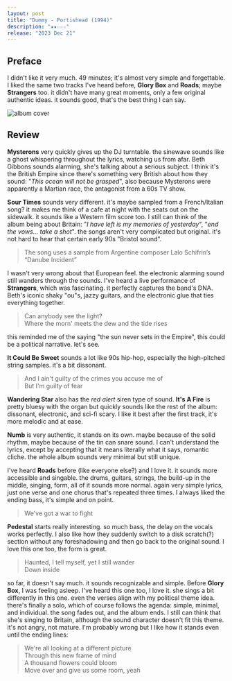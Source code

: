 ```yaml
---
layout: post
title: "Dummy - Portishead (1994)"
description: "★★☆☆☆"
release: "2023 Dec 21"
---
```


## Preface
I didn't like it very much. 49 minutes; it's almost very simple and forgettable. I liked the same two tracks I've heard before, **Glory Box** and **Roads**; maybe **Strangers** too. it didn't have many great moments, only a few original authentic ideas. it sounds good, that's the best thing I can say.

<img id="cover" alt="album cover" src="https://upload.wikimedia.org/wikipedia/en/6/6b/Portishead_-_Dummy.png">

## Review
**Mysterons** very quickly gives up the DJ turntable. the sinewave sounds like a ghost whispering throughout the lyrics, watching us from afar. Beth Gibbons sounds alarming, she's talking about a serious subject. I think it's the British Empire since there's something very British about how they sound: "_This ocean will not be grasped_", also because Mysterons were apparently a Martian race, the antagonist from a 60s TV show.

**Sour Times** sounds very different. it's maybe sampled from a French/Italian song? it makes me think of a cafe at night with the seats out on the sidewalk. it sounds like a Western film score too. I still can think of the album being about Britain: "_I have left is my memories of yesterday_", "_end the vows... take a shot_". the songs aren't very complicated but original. it's not hard to hear that certain early 90s "Bristol sound".

> The song uses a sample from Argentine composer Lalo Schifrin’s “Danube Incident”

I wasn't very wrong about that European feel. the electronic alarming sound still wanders through the sounds.
I've heard a live performance of **Strangers**, which was fascinating. it perfectly captures the band's DNA. Beth's iconic shaky "ou"s, jazzy guitars, and the electronic glue that ties everything together.

> Can anybody see the light?  
> Where the morn' meets the dew and the tide rises

this reminded me of the saying "the sun never sets in the Empire", this could be a political narrative. let's see.

**It Could Be Sweet** sounds a lot like 90s hip-hop, especially the high-pitched string samples. it's a bit dissonant.

> And I ain't guilty of the crimes you accuse me of  
> But I'm guilty of fear

**Wandering Star** also has the _red alert_ siren type of sound. **It's A Fire** is pretty bluesy with the organ but quickly sounds like the rest of the album: dissonant, electronic, and sci-fi scary. I like it best after the first track, it's more melodic and at ease.

**Numb** is very authentic, it stands on its own. maybe because of the solid rhythm, maybe because of the tin can snare sound. I can't understand the lyrics, except by accepting that it means literally what it says, romantic cliche. the whole album sounds very minimal but still unique.

I've heard **Roads** before (like everyone else?) and I love it. it sounds more accessible and singable. the drums, guitars, strings, the build-up in the middle, singing, form, all of it sounds more normal. again very simple lyrics, just one verse and one chorus that's repeated three times. I always liked the ending bass, it's simple and on point.

> We've got a war to fight

**Pedestal** starts really interesting. so much bass, the delay on the vocals works perfectly. I also like how they suddenly switch to a disk scratch(?) section without any foreshadowing and then go back to the original sound. I love this one too, the form is great.

> Haunted, I tell myself, yet I still wander  
> Down inside

so far, it doesn't say much. it sounds recognizable and simple.
Before **Glory Box**, I was feeling asleep. I've heard this one too, I love it. she sings a bit differently in this one. even the verses align with my political theme idea. there's finally a solo, which of course follows the agenda: simple, minimal, and individual. the song fades out, and the album ends. I still can think that she's singing to Britain, although the sound character doesn't fit this theme. it's not angry, not mature. I'm probably wrong but I like how it stands even until the ending lines:

> We're all looking at a different picture  
> Through this new frame of mind  
> A thousand flowers could bloom  
> Move over and give us some room, yeah
